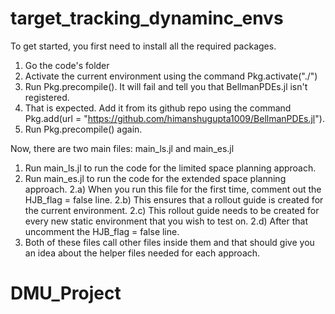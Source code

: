 # target_tracking_dynaminc_envs

To get started, you first need to install all the required packages.
1. Go the code's folder
2. Activate the current environment using the command Pkg.activate("./")
3. Run Pkg.precompile(). It will fail and tell you that BellmanPDEs.jl isn't registered.
4. That is expected. Add it from its github repo using the command Pkg.add(url = "https://github.com/himanshugupta1009/BellmanPDEs.jl").
5. Run Pkg.precompile() again.


Now, there are two main files: main_ls.jl and main_es.jl
1. Run main_ls.jl to run the code for the limited space planning approach.
2. Run main_es.jl to run the code for the extended space planning approach.
    2.a) When you run this file for the first time, comment out the HJB_flag = false line.
    2.b) This ensures that a rollout guide is created for the current environment. 
    2.c) This rollout guide needs to be created for every new static environment that you wish to test on.
    2.d) After that uncomment the HJB_flag = false line.
3. Both of these files call other files inside them and that should give you an idea about the helper files needed for each approach.
   
# DMU_Project
